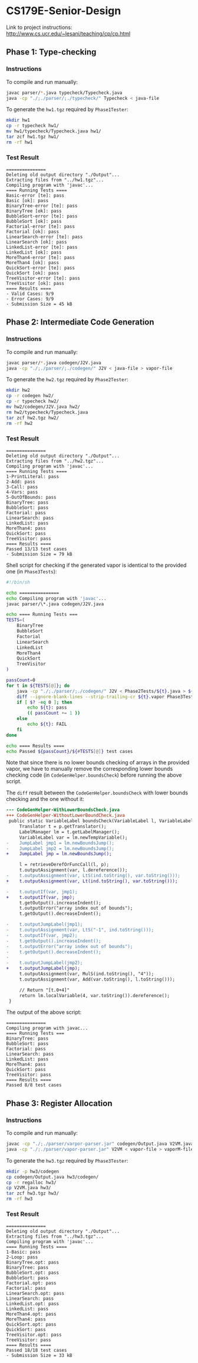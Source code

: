 # CS179E-Senior-Design

Link to project instructions: http://www.cs.ucr.edu/~lesani/teaching/cp/cp.html

## Phase 1: Type-checking

### Instructions

To compile and run manually:

```bash
javac parser/*.java typecheck/Typecheck.java
java -cp "./;./parser/;./typecheck/" Typecheck < java-file
```

To generate the `hw1.tgz` required by `Phase1Tester`:

```bash
mkdir hw1
cp -r typecheck hw1/
mv hw1/typecheck/Typecheck.java hw1/
tar zcf hw1.tgz hw1/
rm -rf hw1
```

### Test Result

```
===============
Deleting old output directory "./Output"...
Extracting files from "../hw1.tgz"...
Compiling program with 'javac'...
==== Running Tests ====
Basic-error [te]: pass
Basic [ok]: pass
BinaryTree-error [te]: pass
BinaryTree [ok]: pass
BubbleSort-error [te]: pass
BubbleSort [ok]: pass
Factorial-error [te]: pass
Factorial [ok]: pass
LinearSearch-error [te]: pass
LinearSearch [ok]: pass
LinkedList-error [te]: pass
LinkedList [ok]: pass
MoreThan4-error [te]: pass
MoreThan4 [ok]: pass
QuickSort-error [te]: pass
QuickSort [ok]: pass
TreeVisitor-error [te]: pass
TreeVisitor [ok]: pass
==== Results ====
- Valid Cases: 9/9
- Error Cases: 9/9
- Submission Size = 45 kB
```

## Phase 2: Intermediate Code Generation

### Instructions

To compile and run manually:

```bash
javac parser/*.java codegen/J2V.java 
java -cp "./;./parser/;./codegen/" J2V < java-file > vapor-file
```

To generate the `hw2.tgz` required by `Phase2Tester`:

```bash
mkdir hw2
cp -r codegen hw2/
cp -r typecheck hw2/
mv hw2/codegen/J2V.java hw2/
rm hw2/typecheck/Typecheck.java
tar zcf hw2.tgz hw2/
rm -rf hw2
```

### Test Result

```
===============
Deleting old output directory "./Output"...
Extracting files from "../hw2.tgz"...
Compiling program with 'javac'...
==== Running Tests ====
1-PrintLiteral: pass
2-Add: pass
3-Call: pass
4-Vars: pass
5-OutOfBounds: pass
BinaryTree: pass
BubbleSort: pass
Factorial: pass
LinearSearch: pass
LinkedList: pass
MoreThan4: pass
QuickSort: pass
TreeVisitor: pass
==== Results ====
Passed 13/13 test cases
- Submission Size = 79 kB
```

Shell script for checking if the generated vapor is identical to the provided one (in `Phase3Tests`):

```bash
#!/bin/sh

echo ===============
echo Compiling program with 'javac'...
javac parser/\*.java codegen/J2V.java 

echo ==== Running Tests ===
TESTS=(
    BinaryTree
    BubbleSort
    Factorial
    LinearSearch
    LinkedList
    MoreThan4
    QuickSort
    TreeVisitor
)

passCount=0
for t in ${TESTS[@]}; do
    java -cp "./;./parser/;./codegen/" J2V < Phase2Tests/${t}.java > ${t}.vapor
    diff --ignore-blank-lines --strip-trailing-cr ${t}.vapor Phase3Tests/${t}.vapor &>/dev/null
    if [ $? -eq 0 ]; then
        echo ${t}: pass
        (( passCount += 1 ))
    else
        echo ${t}: FAIL
    fi
done

echo ==== Results ====
echo Passed ${passCount}/${#TESTS[@]} test cases
```

Note that since there is no lower bounds checking of arrays in the provided vapor, 
we have to manually remove the corresponding lower bounds checking code (in `CodeGenHelper.boundsCheck`)
before running the above script.

The `diff` result between the `CodeGenHelper.boundsCheck` with lower bounds checking and the one without it:

```diff
--- CodeGenHelper-WithLowerBoundsCheck.java
+++ CodeGenHelper-WithoutLowerBoundCheck.java
 public static VariableLabel boundsCheck(VariableLabel l, VariableLabel ind, CodeGenPair p) {
     Translator t = p.getTranslator();
     LabelManager lm = t.getLabelManager();
     VariableLabel var = lm.newTempVariable();
-    JumpLabel jmp1 = lm.newBoundsJump();
-    JumpLabel jmp2 = lm.newBoundsJump();
+    JumpLabel jmp = lm.newBoundsJump();

     l = retrieveDerefOrFuncCall(l, p);
     t.outputAssignment(var, l.dereference());
-    t.outputAssignment(var, LtS(ind.toString(), var.toString()));
+    t.outputAssignment(var, Lt(ind.toString(), var.toString()));

-    t.outputIf(var, jmp1);
+    t.outputIf(var, jmp);
     t.getOutput().increaseIndent();
     t.outputError("array index out of bounds");
     t.getOutput().decreaseIndent();

-    t.outputJumpLabel(jmp1);
-    t.outputAssignment(var, LtS("-1", ind.toString()));
-    t.outputIf(var, jmp2);
-    t.getOutput().increaseIndent();
-    t.outputError("array index out of bounds");
-    t.getOutput().decreaseIndent();
-
-    t.outputJumpLabel(jmp2);
+    t.outputJumpLabel(jmp);
     t.outputAssignment(var, MulS(ind.toString(), "4"));
     t.outputAssignment(var, Add(var.toString(), l.toString()));

     // Return "[t.0+4]"
     return lm.localVariable(4, var.toString()).dereference();
 }
```

The output of the above script:

```
===============
Compiling program with javac...
==== Running Tests ===
BinaryTree: pass
BubbleSort: pass
Factorial: pass
LinearSearch: pass
LinkedList: pass
MoreThan4: pass
QuickSort: pass
TreeVisitor: pass
==== Results ====
Passed 8/8 test cases
```

## Phase 3: Register Allocation
### Instructions

To compile and run manually:

```bash
javac -cp "./;./parser/varpor-parser.jar" codegen/Output.java V2VM.java 
java -cp "./;./parser/vapor-parser.jar" V2VM < vapor-file > vaporM-file
```

To generate the `hw3.tgz` required by `Phase3Tester`:

```bash
mkdir -p hw3/codegen
cp codegen/Output.java hw3/codegen/
cp -r regalloc hw3/
cp V2VM.java hw3/
tar zcf hw3.tgz hw3/
rm -rf hw3
```

### Test Result

```
===============
Deleting old output directory "./Output"...
Extracting files from "../hw3.tgz"...
Compiling program with 'javac'...
==== Running Tests ====
1-Basic: pass
2-Loop: pass
BinaryTree.opt: pass
BinaryTree: pass
BubbleSort.opt: pass
BubbleSort: pass
Factorial.opt: pass
Factorial: pass
LinearSearch.opt: pass
LinearSearch: pass
LinkedList.opt: pass
LinkedList: pass
MoreThan4.opt: pass
MoreThan4: pass
QuickSort.opt: pass
QuickSort: pass
TreeVisitor.opt: pass
TreeVisitor: pass
==== Results ====
Passed 18/18 test cases
- Submission Size = 33 kB
```
